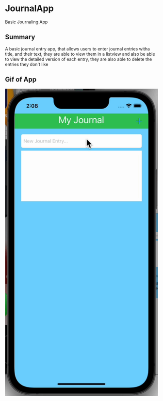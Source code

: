 # JournalApp
Basic Journaling App

## Summary
A basic journal entry app, that allows users to enter journal entries witha title, and their text, they are able to view them in a listview and also be able to view the detailed version of each entry, they are also able to delete the entries they don't like

## Gif of App
![Gif](./JournalApp/Resources/Assets.xcassets/gif.dataset/gif.gif)
